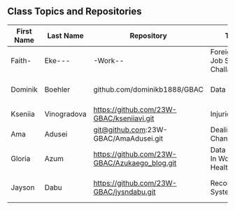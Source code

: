 ## Class Topics and Repositories


| First Name | Last Name | Repository | Topic | First Title | Target Group |
|---|---|---|---|---|---|
|   Faith-|Eke---|-Work--|Foreigners Job Search Challange---|Job---|-Foreigners--|
| Dominik | Boehler | github.com/dominikb1888/GBAC | Data Quality | Wearable Data Harmonization | Cardiologists in Germany |
| Kseniia | Vinogradova | https://github.com/23W-GBAC/kseniiavi.git | Injuries | First book | Readers |
| Ama | Adusei | git@github.com:23W-GBAC/AmaAdusei.git | Dealing with Change | What is change? | Young People |
| Gloria | Azum | https://github.com/23W-GBAC/Azukaego_blog.git | Data Quality In Women's Healthcare | It's Just Your Anxiety | Women |
| Jayson | Dabu | https://github.com/23W-GBAC/jysndabu.git | Recommender System | Nutrition Planner | Individuals with Fitness goal |
